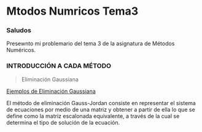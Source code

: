 # Mtodos Numricos Tema3

### Saludos
Presewnto mi problemario del tema 3 de la asignatura de Métodos Numéricos.

### INTRODUCCIÓN A CADA MÉTODO

> Eliminación Gaussiana

[Ejemplos de Eliminación Gaussiana](https://github.com/AlanOrgazVillegas/MetodosNumericos_Tema3/tree/main/Eliminacion%20Gaussiana%20-%205%20ejemplos)

El método de eliminación Gauss-Jordan consiste en representar el sistema de ecuaciones por medio de una matriz y obtener a partir de ella lo que se define como la matriz escalonada equivalente, a través de la cual se determina el tipo de solución de la ecuación.
